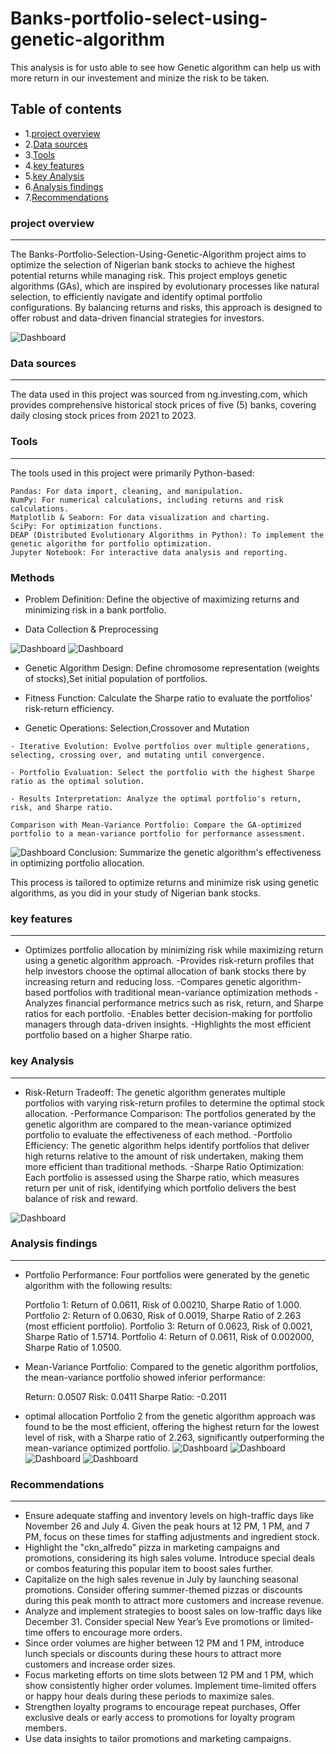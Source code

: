 # Banks-portfolio-select-using-genetic-algorithm
This analysis is for usto able to see how Genetic algorithm can help us with more return in our investement and minize the risk to be taken.

## Table of contents 
- 1.[project overview](#project-overview)
- 2.[Data sources](#data-sources) 
- 3.[Tools](#tools)
- 4.[key features](#key-features)
- 5.[key Analysis](#key-analysis)
- 6.[Analysis findings](#analysis-findings)
- 7.[Recommendations](#recommendations)

### project overview
---
The Banks-Portfolio-Selection-Using-Genetic-Algorithm project aims to optimize the selection of Nigerian bank stocks to achieve the highest potential returns while managing risk. This project employs genetic algorithms (GAs), which are inspired by evolutionary processes like natural selection, to efficiently navigate and identify optimal portfolio configurations. By balancing returns and risks, this approach is designed to offer robust and data-driven financial strategies for investors.


![Dashboard](https://github.com/FebeianBELLO/Banks-porfolio-select-using-genetic-algorithm/blob/main/Genetic%20Algorithms...docX.png)

### Data sources 
---
The data used in this project was sourced from ng.investing.com, which provides comprehensive  historical stock prices of five (5) banks, covering daily closing stock prices from 2021 to 2023.
### Tools
---
The tools used in this project were primarily Python-based:

    Pandas: For data import, cleaning, and manipulation.
    NumPy: For numerical calculations, including returns and risk calculations.
    Matplotlib & Seaborn: For data visualization and charting.
    SciPy: For optimization functions.
    DEAP (Distributed Evolutionary Algorithms in Python): To implement the genetic algorithm for portfolio optimization.
    Jupyter Notebook: For interactive data analysis and reporting.
### Methods 
   - Problem Definition: Define the objective of maximizing returns and minimizing risk in a bank portfolio.

   - Data Collection & Preprocessing
   
![Dashboard](https://github.com/FebeianBELLO/Banks-porfolio-select-using-genetic-algorithm/blob/main/line%20chart%201.png)
![Dashboard](https://github.com/FebeianBELLO/Banks-porfolio-select-using-genetic-algorithm/blob/main/bar%20chart%202.png)
  -  Genetic Algorithm Design: Define chromosome representation (weights of stocks),Set initial population of portfolios.

-    Fitness Function: Calculate the Sharpe ratio to evaluate the portfolios' risk-return efficiency.

   - Genetic Operations: Selection,Crossover and Mutation


    - Iterative Evolution: Evolve portfolios over multiple generations, selecting, crossing over, and mutating until convergence.

    - Portfolio Evaluation: Select the portfolio with the highest Sharpe ratio as the optimal solution.

    - Results Interpretation: Analyze the optimal portfolio's return, risk, and Sharpe ratio.

    Comparison with Mean-Variance Portfolio: Compare the GA-optimized portfolio to a mean-variance portfolio for performance assessment.

 
![Dashboard](https://github.com/FebeianBELLO/Banks-porfolio-select-using-genetic-algorithm/blob/main/COMPAER%202.png)
    Conclusion: Summarize the genetic algorithm's effectiveness in optimizing portfolio allocation.

This process is tailored to optimize returns and minimize risk using genetic algorithms, as you did in your study of Nigerian bank stocks.
### key features
---
- Optimizes portfolio allocation by minimizing risk while maximizing return using a genetic algorithm approach.
-Provides risk-return profiles that help investors choose the optimal allocation of bank stocks there by increasing return and reducing loss.
-Compares genetic algorithm-based portfolios with traditional mean-variance optimization methods
-Analyzes financial performance metrics such as risk, return, and Sharpe ratios for each portfolio.
-Enables better decision-making for portfolio managers through data-driven insights.
-Highlights the most efficient portfolio based on a higher Sharpe ratio.
### key Analysis 
---
- Risk-Return Tradeoff: The genetic algorithm generates multiple portfolios with varying risk-return profiles to determine the optimal stock allocation.
-Performance Comparison: The portfolios generated by the genetic algorithm are compared to the mean-variance optimized portfolio to evaluate the effectiveness of each method.
-Portfolio Efficiency: The genetic algorithm helps identify portfolios that deliver high returns relative to the amount of risk undertaken, making them more efficient than traditional methods.
-Sharpe Ratio Optimization: Each portfolio is assessed using the Sharpe ratio, which measures return per unit of risk, identifying which portfolio delivers the best balance of risk and reward.

![Dashboard](https://github.com/FebeianBELLO/Banks-porfolio-select-using-genetic-algorithm/blob/main/Table...png)


### Analysis findings 
---
- Portfolio Performance: Four portfolios were generated by the genetic algorithm with the following results:

    Portfolio 1: Return of 0.0611, Risk of 0.00210, Sharpe Ratio of 1.000.
    Portfolio 2: Return of 0.0630, Risk of 0.0019, Sharpe Ratio of 2.263 (most efficient portfolio).
    Portfolio 3: Return of 0.0623, Risk of 0.0021, Sharpe Ratio of 1.5714.
    Portfolio 4: Return of 0.0611, Risk of 0.002000, Sharpe Ratio of 1.0500.

- Mean-Variance Portfolio: Compared to the genetic algorithm portfolios, the mean-variance portfolio showed inferior performance:

    Return: 0.0507
    Risk: 0.0411
    Sharpe Ratio: -0.2011

- optimal allocation  Portfolio 2 from the genetic algorithm approach was found to be the most efficient, offering the highest return for the lowest level of risk, with a Sharpe ratio of 2.263, significantly outperforming the mean-variance optimized portfolio.
 ![Dashboard](https://github.com/FebeianBELLO/Banks-porfolio-select-using-genetic-algorithm/blob/main/port%20GA1%20%20%204.png)
 ![Dashboard](https://github.com/FebeianBELLO/Banks-porfolio-select-using-genetic-algorithm/blob/main/port%20GA2%20%20%205.png)
  ![Dashboard](https://github.com/FebeianBELLO/Banks-porfolio-select-using-genetic-algorithm/blob/main/port%20GA3%20%20%206.png)
  ![Dashboard](https://github.com/FebeianBELLO/Banks-porfolio-select-using-genetic-algorithm/blob/main/port%20GA4.png)


### Recommendations
---
- Ensure adequate staffing and inventory levels on high-traffic days like November 26 and July 4. Given the peak hours at 12 PM, 1 PM, and 7 PM, focus on these times for staffing adjustments and ingredient stock.
- Highlight the "ckn_alfredo" pizza in marketing campaigns and promotions, considering its high sales volume. Introduce special deals or combos featuring this popular item to boost sales further.
- Capitalize on the high sales revenue in July by launching seasonal promotions. Consider offering summer-themed pizzas or discounts during this peak month to attract more customers and increase revenue.
- Analyze and implement strategies to boost sales on low-traffic days like December 31. Consider special New Year’s Eve promotions or limited-time offers to encourage more orders.
- Since order volumes are higher between 12 PM and 1 PM, introduce lunch specials or discounts during these hours to attract more customers and increase order sizes.
- Focus marketing efforts on time slots between 12 PM and 1 PM, which show consistently higher order volumes. Implement time-limited offers or happy hour deals during these periods to maximize sales.
- Strengthen loyalty programs to encourage repeat purchases, Offer exclusive deals or early access to promotions for loyalty program members.
- Use data insights to tailor promotions and marketing campaigns. 
